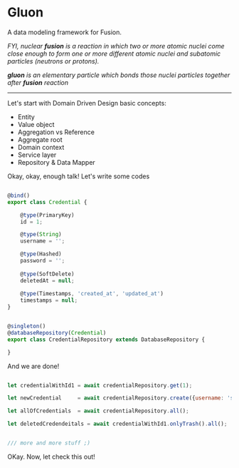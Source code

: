 # Gluon

A data modeling framework for Fusion.

*FYI, nuclear **fusion** is a reaction in which two or more atomic nuclei come close enough to form one or 
more different atomic nuclei and subatomic particles (neutrons or protons).*

***gluon** is an elementary particle which bonds those nuclei particles together after **fusion** reaction*

---

Let's start with Domain Driven Design basic concepts:


- Entity
- Value object
- Aggregation vs Reference
- Aggregate root
- Domain context
- Service layer
- Repository & Data Mapper


Okay, okay, enough talk! Let's write some codes

```javascript

@bind()
export class Credential {

    @type(PrimaryKey)
    id = 1;

    @type(String)
    username = '';

    @type(Hashed)
    password = '';
    
    @type(SoftDelete)
    deletedAt = null;
    
    @type(Timestamps, 'created_at', 'updated_at')
    timestamps = null;
}


@singleton()
@databaseRepository(Credential)
export class CredentialRepository extends DatabaseRepository {

}
```

And we are done!


```javascript

let credentialWithId1 = await credentialRepository.get(1);

let newCredential     = await credentialRepository.create({username: 'sexyRikky', password: 'I will not tell ya~!'});

let allOfCredentials  = await credentialRepository.all();

let deletedCredendeitals = await credentialWithId1.onlyTrash().all();


/// more and more stuff ;)
```

OKay. Now, let check this out!